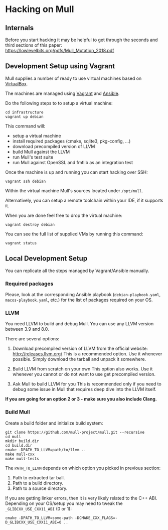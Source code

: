 # Hacking on Mull

## Internals

Before you start hacking it may be helpful to get through the seconds and third
sections of this paper: https://lowlevelbits.org/pdfs/Mull_Mutation_2018.pdf

## Development Setup using Vagrant

Mull supplies a number of ready to use virtual machines based on [VirtualBox](http://virtualbox.org/).

The machines are managed using [Vagrant](https://www.vagrantup.com) and [Ansible](https://www.ansible.com).

Do the following steps to to setup a virtual machine:

```
cd infrastructure
vagrant up debian
```

This command will:

 - setup a virtual machine
 - install required packages (cmake, sqlite3, pkg-config, ...)
 - download precompiled version of LLVM
 - build Mull against the LLVM
 - run Mull's test suite
 - run Mull against OpenSSL and fmtlib as an integration test

Once the machine is up and running you can start hacking over SSH:

```
vagrant ssh debian
```

Within the virtual machine Mull's sources located under `/opt/mull`.

Alternatively, you can setup a remote toolchain within your IDE, if it supports
it.

When you are done feel free to drop the virtual machine:

```
vagrant destroy debian
```

You can see the full list of supplied VMs by running this command:

```
vagrant status
```

## Local Development Setup

You can replicate all the steps managed by Vagrant/Ansible manually.

### Required packages

Please, look at the corresponding Ansible playbook (`debian-playbook.yaml`,
`macos-playbook.yaml`, etc.) for the list of packages required on your OS.

### LLVM

You need LLVM to build and debug Mull.
You can use any LLVM version between 3.9 and 8.0.

There are several options:

1. Download precompiled version of LLVM from the official website: http://releases.llvm.org/
   This is a recommended option. Use it whenever possible. Simply download the
   tarball and unpack it somewhere.

2. Build LLVM from scratch on your own
   This option also works. Use it whenever you cannot or do not want to use get precompiled version.

3. Ask Mull to build LLVM for you
   This is recommended only if you need to debug some issue in Mull that
   requires deep dive into the LLVM itself.

**If you are going for an option 2 or 3 - make sure you also include Clang.**

### Build Mull

Create a build folder and initialize build system:

```
git clone https://github.com/mull-project/mull.git --recursive
cd mull
mkdir build.dir
cd build.dir
cmake -DPATH_TO_LLVM=path/to/llvm ..
make mull-cxx
make mull-tests
```

The `PATH_TO_LLVM` depends on which option you picked in previous section:

1. Path to extracted tar ball.
2. Path to a build directory.
3. Path to a source directory.

If you are getting linker errors, then it is very likely related to the C++
ABI. Depending on your OS/setup you may need to tweak the `_GLIBCXX_USE_CXX11_ABI` (0 or 1):

```
cmake -DPATH_TO_LLVM=some-path -DCMAKE_CXX_FLAGS=-D_GLIBCXX_USE_CXX11_ABI=0 ..
```
